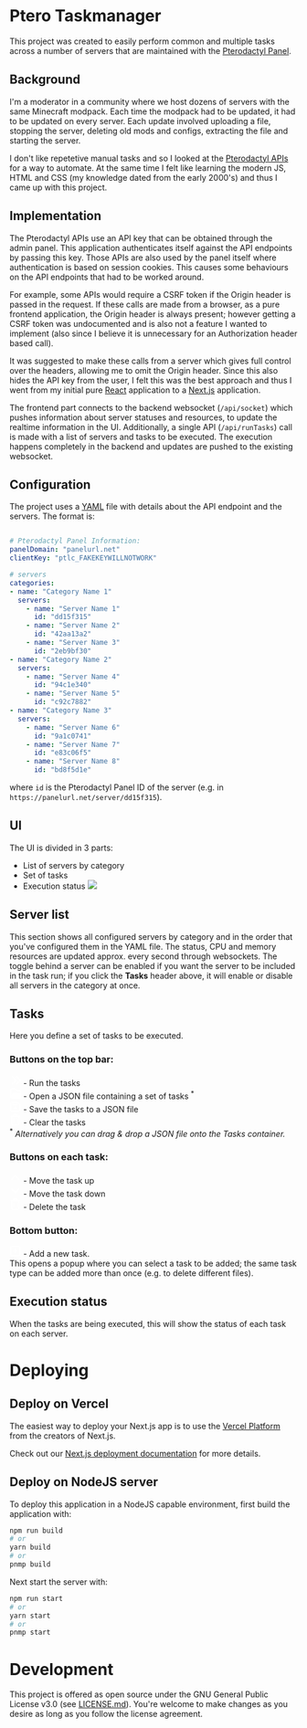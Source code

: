 # Ptero Taskmanager

This project was created to easily perform common and multiple tasks across a number of servers that are maintained with the [Pterodactyl Panel](https://pterodactyl.io/).

## Background
I'm a moderator in a community where we host dozens of servers with the same Minecraft modpack. Each time the modpack had to be updated, it had to be updated on every server. Each update involved uploading a file, stopping the server, deleting old mods and configs, extracting the file and starting the server.

I don't like repetetive manual tasks and so I looked at the [Pterodactyl APIs](https://github.com/devnote-dev/ptero-notes) for a way to automate. At the same time I felt like learning the modern JS, HTML and CSS (my knowledge dated from the early 2000's) and thus I came up with this project.

## Implementation
The Pterodactyl APIs use an API key that can be obtained through the admin panel. This application authenticates itself against the API endpoints by passing this key. Those APIs are also used by the panel itself where authentication is based on session cookies. This causes some behaviours on the API endpoints that had to be worked around.

For example, some APIs would require a CSRF token if the Origin header is passed in the request. If these calls are made from a browser, as a pure frontend application, the Origin header is always present; however getting a CSRF token was undocumented and is also not a feature I wanted to implement (also since I believe it is unnecessary for an Authorization header based call).

It was suggested to make these calls from a server which gives full control over the headers, allowing me to omit the Origin header. Since this also hides the API key from the user, I felt this was the best approach and thus I went from my initial pure [React](https://reactjs.org/) application to a [Next.js](https://nextjs.org/) application.

The frontend part connects to the backend websocket (`/api/socket`) which pushes information about server statuses and resources, to update the realtime information in the UI. Additionally, a single API (`/api/runTasks`) call is made with a list of servers and tasks to be executed. The execution happens completely in the backend and updates are pushed to the existing websocket.

## Configuration
The project uses a [YAML](https://yaml.org/) file with details about the API endpoint and the servers. The format is:
```yaml

# Pterodactyl Panel Information:
panelDomain: "panelurl.net"
clientKey: "ptlc_FAKEKEYWILLNOTWORK"

# servers
categories:
- name: "Category Name 1"
  servers:
    - name: "Server Name 1"
      id: "dd15f315"
    - name: "Server Name 2"
      id: "42aa13a2"
    - name: "Server Name 3"
      id: "2eb9bf30"
- name: "Category Name 2"
  servers:
    - name: "Server Name 4"
      id: "94c1e340"
    - name: "Server Name 5"
      id: "c92c7882"
- name: "Category Name 3"
  servers:
    - name: "Server Name 6"
      id: "9a1c0741"
    - name: "Server Name 7"
      id: "e83c06f5"
    - name: "Server Name 8"
      id: "bd8f5d1e"
```
where `id` is the Pterodactyl Panel ID of the server (e.g. in `https://panelurl.net/server/dd15f315`).

## UI
The UI is divided in 3 parts:
 - List of servers by category
 - Set of tasks
 - Execution status
![](./public/screenshot.png)

## Server list
This section shows all configured servers by category and in the order that you've configured them in the YAML file. The status, CPU and memory resources are updated approx. every second through websockets. The toggle behind a server can be enabled if you want the server to be included in the task run; if you click the **Tasks** header above, it will enable or disable all servers in the category at once.

## Tasks
Here you define a set of tasks to be executed.

### Buttons on the top bar:  
<svg xmlns="http://www.w3.org/2000/svg" viewBox="0 0 448 512" width="20px" height="20px"><path d="M470.6 278.6c12.5-12.5 12.5-32.8 0-45.3l-160-160c-12.5-12.5-32.8-12.5-45.3 0s-12.5 32.8 0 45.3L402.7 256 265.4 393.4c-12.5 12.5-12.5 32.8 0 45.3s32.8 12.5 45.3 0l160-160zm-352 160l160-160c12.5-12.5 12.5-32.8 0-45.3l-160-160c-12.5-12.5-32.8-12.5-45.3 0s-12.5 32.8 0 45.3L210.7 256 73.4 393.4c-12.5 12.5-12.5 32.8 0 45.3s32.8 12.5 45.3 0z" fill="white"/></svg> - Run the tasks  
<svg xmlns="http://www.w3.org/2000/svg" viewBox="0 0 448 512" width="20px" height="20px"><path d="M384 480h48c11.4 0 21.9-6 27.6-15.9l112-192c5.8-9.9 5.8-22.1 .1-32.1S555.5 224 544 224H144c-11.4 0-21.9 6-27.6 15.9L48 357.1V96c0-8.8 7.2-16 16-16H181.5c4.2 0 8.3 1.7 11.3 4.7l26.5 26.5c21 21 49.5 32.8 79.2 32.8H416c8.8 0 16 7.2 16 16v32h48V160c0-35.3-28.7-64-64-64H298.5c-17 0-33.3-6.7-45.3-18.7L226.7 50.7c-12-12-28.3-18.7-45.3-18.7H64C28.7 32 0 60.7 0 96V416c0 35.3 28.7 64 64 64H87.7 384z" fill="white"/></svg> - Open a JSON file containing a set of tasks <sup>\*</sup>  
<svg xmlns="http://www.w3.org/2000/svg" viewBox="0 0 448 512" width="20px" height="20px"><path d="M48 96V416c0 8.8 7.2 16 16 16H384c8.8 0 16-7.2 16-16V170.5c0-4.2-1.7-8.3-4.7-11.3l33.9-33.9c12 12 18.7 28.3 18.7 45.3V416c0 35.3-28.7 64-64 64H64c-35.3 0-64-28.7-64-64V96C0 60.7 28.7 32 64 32H309.5c17 0 33.3 6.7 45.3 18.7l74.5 74.5-33.9 33.9L320.8 84.7c-.3-.3-.5-.5-.8-.8V184c0 13.3-10.7 24-24 24H104c-13.3 0-24-10.7-24-24V80H64c-8.8 0-16 7.2-16 16zm80-16v80H272V80H128zm32 240a64 64 0 1 1 128 0 64 64 0 1 1 -128 0z" fill="white"/></svg> - Save the tasks to a JSON file  
<svg xmlns="http://www.w3.org/2000/svg" viewBox="0 0 448 512" width="20px" height="20px"><path d="M170.5 51.6L151.5 80h145l-19-28.4c-1.5-2.2-4-3.6-6.7-3.6H177.1c-2.7 0-5.2 1.3-6.7 3.6zm147-26.6L354.2 80H368h48 8c13.3 0 24 10.7 24 24s-10.7 24-24 24h-8V432c0 44.2-35.8 80-80 80H112c-44.2 0-80-35.8-80-80V128H24c-13.3 0-24-10.7-24-24S10.7 80 24 80h8H80 93.8l36.7-55.1C140.9 9.4 158.4 0 177.1 0h93.7c18.7 0 36.2 9.4 46.6 24.9zM80 128V432c0 17.7 14.3 32 32 32H336c17.7 0 32-14.3 32-32V128H80zm80 64V400c0 8.8-7.2 16-16 16s-16-7.2-16-16V192c0-8.8 7.2-16 16-16s16 7.2 16 16zm80 0V400c0 8.8-7.2 16-16 16s-16-7.2-16-16V192c0-8.8 7.2-16 16-16s16 7.2 16 16zm80 0V400c0 8.8-7.2 16-16 16s-16-7.2-16-16V192c0-8.8 7.2-16 16-16s16 7.2 16 16z" fill="white"/></svg> - Clear the tasks  
<sup>\*</sup> *Alternatively you can drag & drop a JSON file onto the Tasks container.*

### Buttons on each task:
<svg xmlns="http://www.w3.org/2000/svg" viewBox="0 0 448 512" width="20px" height="20px"><path d="M201.4 137.4c12.5-12.5 32.8-12.5 45.3 0l160 160c12.5 12.5 12.5 32.8 0 45.3s-32.8 12.5-45.3 0L224 205.3 86.6 342.6c-12.5 12.5-32.8 12.5-45.3 0s-12.5-32.8 0-45.3l160-160z" fill="white"/></svg> - Move the task up  
<svg xmlns="http://www.w3.org/2000/svg" viewBox="0 0 448 512" width="20px" height="20px"><path d="M201.4 342.6c12.5 12.5 32.8 12.5 45.3 0l160-160c12.5-12.5 12.5-32.8 0-45.3s-32.8-12.5-45.3 0L224 274.7 86.6 137.4c-12.5-12.5-32.8-12.5-45.3 0s-12.5 32.8 0 45.3l160 160z" fill="white"/></svg> - Move the task down  
<svg xmlns="http://www.w3.org/2000/svg" viewBox="0 0 448 512" width="20px" height="20px"><path d="M170.5 51.6L151.5 80h145l-19-28.4c-1.5-2.2-4-3.6-6.7-3.6H177.1c-2.7 0-5.2 1.3-6.7 3.6zm147-26.6L354.2 80H368h48 8c13.3 0 24 10.7 24 24s-10.7 24-24 24h-8V432c0 44.2-35.8 80-80 80H112c-44.2 0-80-35.8-80-80V128H24c-13.3 0-24-10.7-24-24S10.7 80 24 80h8H80 93.8l36.7-55.1C140.9 9.4 158.4 0 177.1 0h93.7c18.7 0 36.2 9.4 46.6 24.9zM80 128V432c0 17.7 14.3 32 32 32H336c17.7 0 32-14.3 32-32V128H80zm80 64V400c0 8.8-7.2 16-16 16s-16-7.2-16-16V192c0-8.8 7.2-16 16-16s16 7.2 16 16zm80 0V400c0 8.8-7.2 16-16 16s-16-7.2-16-16V192c0-8.8 7.2-16 16-16s16 7.2 16 16zm80 0V400c0 8.8-7.2 16-16 16s-16-7.2-16-16V192c0-8.8 7.2-16 16-16s16 7.2 16 16z" fill="white"/></svg> - Delete the task

### Bottom button:
<svg xmlns="http://www.w3.org/2000/svg" viewBox="0 0 448 512" width="20px" height="20px"><path d="M64 80c-8.8 0-16 7.2-16 16V416c0 8.8 7.2 16 16 16H384c8.8 0 16-7.2 16-16V96c0-8.8-7.2-16-16-16H64zM0 96C0 60.7 28.7 32 64 32H384c35.3 0 64 28.7 64 64V416c0 35.3-28.7 64-64 64H64c-35.3 0-64-28.7-64-64V96zM200 344V280H136c-13.3 0-24-10.7-24-24s10.7-24 24-24h64V168c0-13.3 10.7-24 24-24s24 10.7 24 24v64h64c13.3 0 24 10.7 24 24s-10.7 24-24 24H248v64c0 13.3-10.7 24-24 24s-24-10.7-24-24z" fill="white"/></svg> - Add a new task.  
This opens a popup where you can select a task to be added; the same task type can be added more than once (e.g. to delete different files).

## Execution status

When the tasks are being executed, this will show the status of each task on each server.

# Deploying

## Deploy on Vercel
The easiest way to deploy your Next.js app is to use the [Vercel Platform](https://vercel.com/new?utm_medium=default-template&filter=next.js&utm_source=create-next-app&utm_campaign=create-next-app-readme) from the creators of Next.js.

Check out our [Next.js deployment documentation](https://nextjs.org/docs/deployment) for more details.

## Deploy on NodeJS server
To deploy this application in a NodeJS capable environment, first build the application with:
```bash
npm run build
# or
yarn build
# or
pnmp build
```
Next start the server with:
```bash
npm run start
# or
yarn start
# or
pnmp start
```

# Development
This project is offered as open source under the GNU General Public License v3.0 (see [LICENSE.md](LICENSE.md)). You're welcome to make changes as you desire as long as you follow the license agreement.
